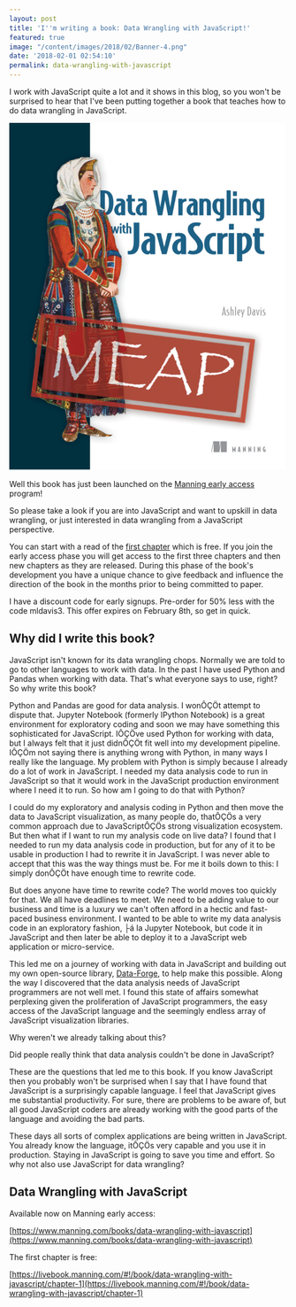 ```yaml
---
layout: post
title: 'I''m writing a book: Data Wrangling with JavaScript!'
featured: true
image: "/content/images/2018/02/Banner-4.png"
date: '2018-02-01 02:54:10'
permalink: data-wrangling-with-javascript
---
```


I work with JavaScript quite a lot and it shows in this blog, so you won't be surprised to hear that I've been putting together a book that teaches how to do data wrangling in JavaScript.

![Data Wrangling with JavaScript book cover](/content/images/2018/02/Davis-DWJS-HI-MEAP---reduced-2.png)

Well this book has just been launched on the [Manning early access](https://www.manning.com/books/data-wrangling-with-javascript) program!

So please take a look if you are into JavaScript and want to upskill in data wrangling, or just interested in data wrangling from a JavaScript perspective.

You can start with a read of the [first chapter](https://livebook.manning.com/#!/book/data-wrangling-with-javascript/chapter-1) which is free. If you join the early access phase you will get access to the first three chapters and then new chapters as they are released. During this phase of the book's development you have a unique chance to give feedback and influence the direction of the book in the months prior to being committed to paper.

I have a discount code for early signups. Pre-order for 50% less with the code mldavis3. This offer expires on February 8th, so get in quick.

## Why did I write this book?

JavaScript isn't known for its data wrangling chops. Normally we are told to go to other languages to work with data. In the past I have used Python and Pandas when working with data. That's what everyone says to use, right? So why write this book?

Python and Pandas are good for data analysis. I wonÔÇÖt attempt to dispute that. Jupyter Notebook (formerly IPython Notebook) is a great environment for exploratory coding and soon we may have something this sophisticated for JavaScript. IÔÇÖve used Python for working with data, but I always felt that it just didnÔÇÖt fit well into my development pipeline. IÔÇÖm not saying there is anything wrong with Python, in many ways I really like the language. My problem with Python is simply because I already do a lot of work in JavaScript. I needed my data analysis code to run in JavaScript so that it would work in the JavaScript production environment where I need it to run. So how am I going to do that with Python?

I could do my exploratory and analysis coding in Python and then move the data to JavaScript visualization, as many people do, thatÔÇÖs a very common approach due to JavaScriptÔÇÖs strong visualization ecosystem. But then what if I want to run my analysis code on live data? I found that I needed to run my data analysis code in production, but for any of it to be usable in production I had to rewrite it in JavaScript. I was never able to accept that this was the way things must be. For me it boils down to this: I simply donÔÇÖt have enough time to rewrite code.

But does anyone have time to rewrite code? The world moves too quickly for that. We all have deadlines to meet. We need to be adding value to our business and time is a luxury we can't often afford in a hectic and fast-paced business environment. I wanted to be able to write my data analysis code in an exploratory fashion, ├á la Jupyter Notebook, but code it in JavaScript and then later be able to deploy it to a JavaScript web application or micro-service.

This led me on a journey of working with data in JavaScript and building out my own open-source library, [Data-Forge](http://www.data-forge-js.com/), to help make this possible. Along the way I discovered that the data analysis needs of JavaScript programmers are not well met. I found this state of affairs somewhat perplexing given the proliferation of JavaScript programmers, the easy access of the JavaScript language and the seemingly endless array of JavaScript visualization libraries.

Why weren't we already talking about this?

Did people really think that data analysis couldn't be done in JavaScript?

These are the questions that led me to this book. If you know JavaScript then you probably won't be surprised when I say that I have found that JavaScript is a surprisingly capable language. I feel that JavaScript gives me substantial productivity. For sure, there are problems to be aware of, but all good JavaScript coders are already working with the good parts of the language and avoiding the bad parts.

These days all sorts of complex applications are being written in JavaScript. You already know the language, itÔÇÖs very capable and you use it in production. Staying in JavaScript is going to save you time and effort. So why not also use JavaScript for data wrangling?

## Data Wrangling with JavaScript 

Available now on Manning early access:

[https://www.manning.com/books/data-wrangling-with-javascript](https://www.manning.com/books/data-wrangling-with-javascript)

The first chapter is free:

[https://livebook.manning.com/#!/book/data-wrangling-with-javascript/chapter-1](https://livebook.manning.com/#!/book/data-wrangling-with-javascript/chapter-1)